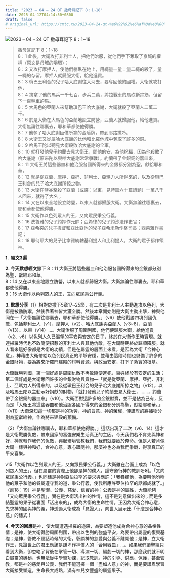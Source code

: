 ```yaml
---
title: "2023 – 04 – 24 QT 撒母耳記下 8：1~18"
date: 2025-04-12T04:14:50+0800
draft: false
# original_url: https://cmtc.tw/2023-04-24-qt-%e6%92%92%e6%af%8d%e8%80%b3%e8%a8%98%e4%b8%8b-8%ef%bc%9a118
---
```


![2023 – 04 – 24 QT 撒母耳記下 8：1~18](/images/qt.jpg  "2023 – 04 – 24 QT 撒母耳記下 8：1~18")

> 撒母耳記下 8：1~18  
> 8：1 此後，大衛攻打非利士人，把他們治服，從他們手下奪取了京城的權柄（原文是母城的嚼環）；  
> 8：2 又攻打摩押人，使他們躺臥在地上，用繩量一量：量二繩的殺了，量一繩的存留。摩押人就歸服大衛，給他進貢。  
> 8：3 瑣巴王利合的兒子哈大底謝往大河去，要奪回他的國權。大衛就攻打他，  
> 8：4 擒拿了他的馬兵一千七百，步兵二萬，將拉戰車的馬砍斷蹄筋，但留下一百輛車的馬。  
> 8：5 大馬色的亞蘭人來幫助瑣巴王哈大底謝，大衛就殺了亞蘭人二萬二千。  
> 8：6 於是大衛在大馬色的亞蘭地設立防營，亞蘭人就歸服他，給他進貢。大衛無論往哪裏去，耶和華都使他得勝。  
> 8：7 他奪了哈大底謝臣僕所拿的金盾牌，帶到耶路撒冷。  
> 8：8 大衛王又從屬哈大底謝的比他和比羅他城中奪取了許多的銅。  
> 8：9 哈馬王陀以聽見大衛殺敗哈大底謝的全軍，  
> 8：10 就打發他兒子約蘭去見大衛王，問他的安，為他祝福，因為他殺敗了哈大底謝（原來陀以與哈大底謝常常爭戰）。約蘭帶了金銀銅的器皿來，  
> 8：11 大衛王將這些器皿和他治服各國所得來的金銀都分別為聖，獻給耶和華，  
> 8：12 就是從亞蘭、摩押、亞捫、非利士、亞瑪力人所得來的，以及從瑣巴王利合的兒子哈大底謝所掠之物。  
> 8：13 大衛在鹽谷擊殺了亞蘭（或譯：以東，見詩篇六十篇詩題）一萬八千人回來，就得了大名；  
> 8：14 又在以東全地設立防營，以東人就都歸服大衛。大衛無論往哪裏去，耶和華都使他得勝。  
> 8：15 大衛作以色列眾人的王，又向眾民秉公行義。  
> 8：16 洗魯雅的兒子約押作元帥；亞希律的兒子約沙法作史官；  
> 8：17 亞希突的兒子撒督和亞比亞他的兒子亞希米勒作祭司長；西萊雅作書記；  
> 8：18 耶何耶大的兒子比拿雅統轄基利提人和比利提人。大衛的眾子都作領袖。

**1.  經文3遍**

**2. 今天默想經文**撒下 8：11 大衛王將這些器皿和他治服各國所得來的金銀都分別為聖，獻給耶和華。  
8：14 又在以東全地設立防營，以東人就都歸服大衛。大衛無論往哪裏去，耶和華都使他得勝。  
8：15 大衛作以色列眾人的王，又向眾民秉公行義。

**3. 默想分享**（1）相對於撒下5章17~25節，有二次是非利士人主動進攻以色列，大衛是被動防禦，然後靠著神皆大獲全勝。然後本章開始則是大衛主動出擊，神與他同在—「大衛無論往哪裏去，耶和華都使他得勝。」（v6）使他戰勝四境列國仇敵，包括非利士人（v1）、摩押人（v2）、哈大底謝與亞蘭人（v3~8）、亞蘭（v13）、以東（v14）…。大衛治服了周圍列國，他們便歸服大衛，給他進貢（v2、v6）以色列人久已渴望的平安與安定的日子，終於在大衛作王時實現。就連掃羅時代也不敢隨便招惹的非利士人與其他仇敵，在大衛時期終於歸順降服。就人看來這好像都是大衛的功績，但是在屬靈的層面上來看，是因為大衛「合神心意」，神藉由大衛帶給以色列民真正的平靜安穩，並藉由這段時間也儲備了許多的金銀財物，要為將來所羅門建殿的材料資源，與政治安定，打下了紥實的根基。

大衛戰勝列國，第一個好處是周圍仇敵不再敢隨便進犯，百姓終於有安定的生活；第二個好處是大衛奪回許多的金銀財物與貢物—「就是從亞蘭、摩押、亞捫、非利士、亞瑪力人所得來的，以及從瑣巴王利合的兒子哈大底謝所掠之物」（v12），以及哈馬王陀以主動示好捐獻的財物，「就打發他兒子約蘭去見大衛王，……，約蘭帶了金銀銅的器皿來」（v10）。大衛面對這許多的金銀財寶，並不是佔為己有，反而是「大衛王將這些器皿和他治服各國所得來的金銀都分別為聖，獻給耶和華。」（v11）大衛深知這一切都是神的功勞，神的旨意、神的榮耀，便謙卑的將擄物分別為聖獻給神，作為將來建殿的預備。

（2）「大衛無論往哪裏去，耶和華都使他得勝。」這話出現了二次（v6、14）這才是大衛戰勝仇敵，帶來國家的富強安樂生活真正的主因。今天我們若不肯先與神和好，神就轉作我們的仇敵，興起環境管教我們，我們就要疲於奔命。但是人若肯像大衛一樣與神和好，合神心意，專心跟隨神，那麼神也必為我們爭戰，得享真正的平安喜樂。

v15「大衛作以色列眾人的王，又向眾民秉公行義。」大衛雖在台面上成為「以色列眾人的王」，但在屬靈的實際上他卻是神的僕人，謹守遵行神的教訓吩咐。「又向眾民秉公行義。」也同樣是神對亞伯拉罕的要求與應許：「我眷顧他，為要叫他吩咐他的眾子和他的眷屬遵守我的道，秉公行義，使我所應許亞伯拉罕的話都成就了。」（創18：19）神是聖潔、公義、慈愛、信實的神；公義是神的屬性，大衛能夠「又向眾民秉公行義」，實在是大衛活出神的性情，這不是刻意做出來的；而是多結聖靈的果子從裏面「活出來的」，成為大衛的生命性情。正因為大衛合神心意，先求神的國與神的義，神透過大衛成為「見證人」，向世人展示出「什麼是合神心意」的樣式！

**4. 今天的回應**是神，使大衛遭遇掃羅的追殺，為要塑造他成為合神心意的品格性情；是神，使大衛得勝周圍列國，帶出以色列的強盛平安，為要帶出屬靈的復興基礎；是神，管教不聽話時候的大衛，彰顯神的慈愛與公義不離開他；是神，立大衛作王，見證世上的君王應該是謙卑作神僕人的「合用器皿」…。如果我們讀聖經只看到大衛，卻忽略了背後在掌管一切、導演一切、編劇一切的神，那麼我們就不明白屬靈的奧秘，也無法從中學習功課，記取教訓。神的引導、供應、保護，甚至管教，都是神的慈愛與公義，我們不能選擇一個「盡如人意」的神，而是要謙卑學習大衛接受塑造，生命長大成熟，滿有神兒女豐盛的屬靈果子。
